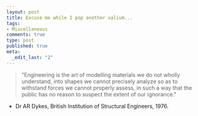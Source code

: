 ```yaml
--- 
layout: post
title: Excuse me while I pop another valium...
tags: 
- Miscellaneous
comments: true
type: post
published: true
meta: 
  _edit_last: "2"
---
```

<blockquote>"Engineering is the art of modelling materials we do not wholly understand, into shapes we cannot precisely analyze so as to withstand forces we cannot properly assess, in such a way that the public has no reason to suspect the extent of our ignorance."</blockquote>

- Dr AR Dykes, British Institution of Structural Engineers, 1976.
